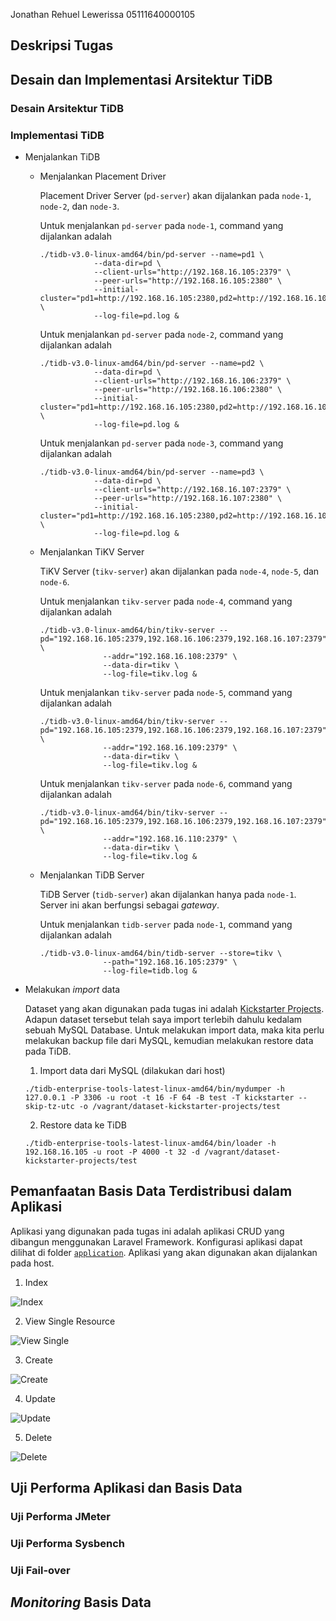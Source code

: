 Jonathan Rehuel Lewerissa
05111640000105

## Deskripsi Tugas

## Desain dan Implementasi Arsitektur TiDB

### Desain Arsitektur TiDB

### Implementasi TiDB

* Menjalankan TiDB
  * Menjalankan Placement Driver
    
    Placement Driver Server (`pd-server`) akan dijalankan pada `node-1`, `node-2`, dan `node-3`. 
    
    Untuk menjalankan `pd-server` pada `node-1`, command yang dijalankan adalah
    ```
    ./tidb-v3.0-linux-amd64/bin/pd-server --name=pd1 \
                --data-dir=pd \
                --client-urls="http://192.168.16.105:2379" \
                --peer-urls="http://192.168.16.105:2380" \
                --initial-cluster="pd1=http://192.168.16.105:2380,pd2=http://192.168.16.106:2380,pd3=http://192.168.16.107:2380" \
                --log-file=pd.log &
    ```

    Untuk menjalankan `pd-server` pada `node-2`, command yang dijalankan adalah
    ```
    ./tidb-v3.0-linux-amd64/bin/pd-server --name=pd2 \
                --data-dir=pd \
                --client-urls="http://192.168.16.106:2379" \
                --peer-urls="http://192.168.16.106:2380" \
                --initial-cluster="pd1=http://192.168.16.105:2380,pd2=http://192.168.16.106:2380,pd3=http://192.168.16.107:2380" \
                --log-file=pd.log &
    ```

    Untuk menjalankan `pd-server` pada `node-3`, command yang dijalankan adalah
    ```
    ./tidb-v3.0-linux-amd64/bin/pd-server --name=pd3 \
                --data-dir=pd \
                --client-urls="http://192.168.16.107:2379" \
                --peer-urls="http://192.168.16.107:2380" \
                --initial-cluster="pd1=http://192.168.16.105:2380,pd2=http://192.168.16.106:2380,pd3=http://192.168.16.107:2380" \
                --log-file=pd.log &
    ```

  * Menjalankan TiKV Server

    TiKV Server (`tikv-server`) akan dijalankan pada `node-4`, `node-5`, dan `node-6`.

    Untuk menjalankan `tikv-server` pada `node-4`, command yang dijalankan adalah
    ```
    ./tidb-v3.0-linux-amd64/bin/tikv-server --pd="192.168.16.105:2379,192.168.16.106:2379,192.168.16.107:2379" \
                  --addr="192.168.16.108:2379" \
                  --data-dir=tikv \
                  --log-file=tikv.log &
    ```

    Untuk menjalankan `tikv-server` pada `node-5`, command yang dijalankan adalah
    ```
    ./tidb-v3.0-linux-amd64/bin/tikv-server --pd="192.168.16.105:2379,192.168.16.106:2379,192.168.16.107:2379" \
                  --addr="192.168.16.109:2379" \
                  --data-dir=tikv \
                  --log-file=tikv.log &
    ```

    Untuk menjalankan `tikv-server` pada `node-6`, command yang dijalankan adalah
    ```
    ./tidb-v3.0-linux-amd64/bin/tikv-server --pd="192.168.16.105:2379,192.168.16.106:2379,192.168.16.107:2379" \
                  --addr="192.168.16.110:2379" \
                  --data-dir=tikv \
                  --log-file=tikv.log &
    ```

  * Menjalankan TiDB Server 

    TiDB Server (`tidb-server`) akan dijalankan hanya pada `node-1`. Server ini akan berfungsi sebagai *gateway*.

    Untuk menjalankan `tidb-server` pada `node-1`, command yang dijalankan adalah
    ```
    ./tidb-v3.0-linux-amd64/bin/tidb-server --store=tikv \
                  --path="192.168.16.105:2379" \
                  --log-file=tidb.log &
    ```

* Melakukan *import* data
  
  Dataset yang akan digunakan pada tugas ini adalah [Kickstarter Projects](https://www.kaggle.com/kemical/kickstarter-projects). Adapun dataset tersebut telah saya import terlebih dahulu kedalam sebuah MySQL Database. Untuk melakukan import data, maka kita perlu melakukan backup file dari MySQL, kemudian melakukan restore data pada TiDB.

  1. Import data dari MySQL (dilakukan dari host)

    ```
    ./tidb-enterprise-tools-latest-linux-amd64/bin/mydumper -h 127.0.0.1 -P 3306 -u root -t 16 -F 64 -B test -T kickstarter --skip-tz-utc -o /vagrant/dataset-kickstarter-projects/test
    ```

  2. Restore data ke TiDB

    ```
    ./tidb-enterprise-tools-latest-linux-amd64/bin/loader -h 192.168.16.105 -u root -P 4000 -t 32 -d /vagrant/dataset-kickstarter-projects/test
    ```

## Pemanfaatan Basis Data Terdistribusi dalam Aplikasi

Aplikasi yang digunakan pada tugas ini adalah aplikasi CRUD yang dibangun menggunakan Laravel Framework. Konfigurasi aplikasi dapat dilihat di folder [`application`](application/). Aplikasi yang akan digunakan akan dijalankan pada host.

1. Index
   
![Index](img/index.png)

2. View Single Resource
   
![View Single](img/view-single.png)

3. Create

![Create](img/create.png)

4. Update

![Update](img/update.png)

5. Delete

![Delete](img/delete.png)

## Uji Performa Aplikasi dan Basis Data

### Uji Performa JMeter



### Uji Performa Sysbench
### Uji Fail-over

## *Monitoring* Basis Data